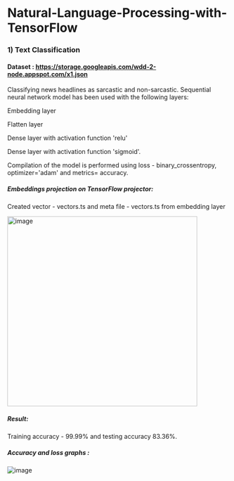 # Natural-Language-Processing-with-TensorFlow

### 1) Text Classification 
   #### Dataset : https://storage.googleapis.com/wdd-2-node.appspot.com/x1.json
   Classifying news headlines as sarcastic and non-sarcastic. Sequential neural network model has been used with the following layers:
   
   Embedding layer 
   
   Flatten layer
   
   Dense layer with activation function 'relu'
   
   Dense layer with activation function 'sigmoid'.
   
   Compilation of the model is performed using loss - binary_crossentropy, optimizer='adam' and metrics= accuracy.
   
   ##### Embeddings projection on TensorFlow projector:
   Created vector - vectors.ts and meta file - vectors.ts from embedding layer
   
   <img width="432" alt="image" src="https://user-images.githubusercontent.com/76790650/148669352-b04819a3-d6b7-4531-be93-03a32590e37f.png">

   ##### Result:
   Training accuracy - 99.99% and testing accuracy 83.36%.
   
   ##### Accuracy and loss graphs :
   ![image](https://user-images.githubusercontent.com/76790650/148669458-d1e23952-e247-444b-82a5-ab67dedc12c1.png)
